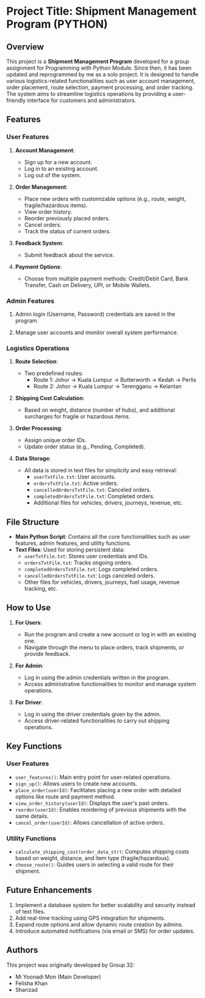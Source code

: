 # Project Title: Shipment Management Program (PYTHON)

## Overview
This project is a **Shipment Management Program** developed for a group assignment for Programming with Python Module. Since then, it has been updated and reprogrammed by me as a solo project. It is designed to handle various logistics-related functionalities such as user account management, order placement, route selection, payment processing, and order tracking. The system aims to streamline logistics operations by providing a user-friendly interface for customers and administrators.

## Features
### User Features
1. **Account Management**:
   - Sign up for a new account.
   - Log in to an existing account.
   - Log out of the system.

2. **Order Management**:
   - Place new orders with customizable options (e.g., route, weight, fragile/hazardous items).
   - View order history.
   - Reorder previously placed orders.
   - Cancel orders.
   - Track the status of current orders.

3. **Feedback System**:
   - Submit feedback about the service.

4. **Payment Options**:
   - Choose from multiple payment methods: Credit/Debit Card, Bank Transfer, Cash on Delivery, UPI, or Mobile Wallets.

### Admin Features
1. Admin login (Username, Password) credentials are saved in the program.

2. Manage user accounts and monitor overall system performance.

### Logistics Operations
1. **Route Selection**:
   - Two predefined routes:
     - Route 1: Johor → Kuala Lumpur → Butterworth → Kedah → Perlis
     - Route 2: Johor → Kuala Lumpur → Terengganu → Kelantan

2. **Shipping Cost Calculation**:
   - Based on weight, distance (number of hubs), and additional surcharges for fragile or hazardous items.

3. **Order Processing**:
   - Assign unique order IDs.
   - Update order status (e.g., Pending, Completed).

4. **Data Storage**:
   - All data is stored in text files for simplicity and easy retrieval:
     - `userTxtFile.txt`: User accounts.
     - `ordersTxtFile.txt`: Active orders.
     - `cancelledOrdersTxtFile.txt`: Canceled orders.
     - `completedOrdersTxtFile.txt`: Completed orders.
     - Additional files for vehicles, drivers, journeys, revenue, etc.

## File Structure
- **Main Python Script**: Contains all the core functionalities such as user features, admin features, and utility functions.
- **Text Files**: Used for storing persistent data:
  - `userTxtFile.txt`: Stores user credentials and IDs.
  - `ordersTxtFile.txt`: Tracks ongoing orders.
  - `completedOrdersTxtFile.txt`: Logs completed orders.
  - `cancelledOrdersTxtFile.txt`: Logs canceled orders.
  - Other files for vehicles, drivers, journeys, fuel usage, revenue tracking, etc.

## How to Use
1. **For Users**:
   - Run the program and create a new account or log in with an existing one.
   - Navigate through the menu to place orders, track shipments, or provide feedback.

2. **For Admin**:
   - Log in using the admin credentials written in the program.
   - Access administrative functionalities to monitor and manage system operations.
     
2. **For Driver**:
   - Log in using the driver credentials given by the admin.
   - Access driver-related functionalities to carry out shipping operations.

## Key Functions
### User Features
- `user_features()`: Main entry point for user-related operations.
- `sign_up()`: Allows users to create new accounts.
- `place_order(userId)`: Facilitates placing a new order with detailed options like route and payment method.
- `view_order_history(userId)`: Displays the user's past orders.
- `reorder(userId)`: Enables reordering of previous shipments with the same details.
- `cancel_order(userId)`: Allows cancellation of active orders.

### Utility Functions
- `calculate_shipping_cost(order_data_str)`: Computes shipping costs based on weight, distance, and item type (fragile/hazardous).
- `choose_route()`: Guides users in selecting a valid route for their shipment.

## Future Enhancements
1. Implement a database system for better scalability and security instead of text files.
2. Add real-time tracking using GPS integration for shipments.
3. Expand route options and allow dynamic route creation by admins.
4. Introduce automated notifications (via email or SMS) for order updates.

## Authors
This project was originally developed by Group 32:
- Mi Yoonadi Mon (Main Developer)
- Felisha Khan
- Sharizad
